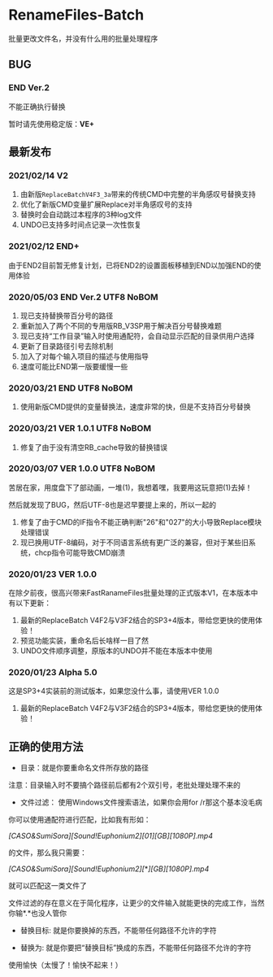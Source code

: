 # RenameFiles-Batch
批量更改文件名，并没有什么用的批量处理程序

## BUG
### END Ver.2
不能正确执行替换

暂时请先使用稳定版：**VE+**

## 最新发布
### 2021/02/14 V2
1. 由新版`ReplaceBatchV4F3_3a`带来的传统CMD中完整的半角感叹号替换支持
1. 优化了新版CMD变量扩展Replace对半角感叹号的支持
1. 替换时会自动跳过本程序的3种log文件
1. UNDO已支持多时间点记录一次性恢复

### 2021/02/12 END+
由于END2目前暂无修复计划，已将END2的设置面板移植到END以加强END的使用体验
### 2020/05/03 END Ver.2 UTF8 NoBOM

1. 现已支持替换带百分号的路径
2. 重新加入了两个不同的专用版RB_V3SP用于解决百分号替换难题
3. 现已支持“工作目录”输入时使用通配符，会自动显示匹配的目录供用户选择
4. 更新了目录路径引号去除机制
5. 加入了对每个输入项目的描述与使用指导
6. 速度可能比END第一版要缓慢一些

### 2020/03/21 END UTF8 NoBOM

1. 使用新版CMD提供的变量替换法，速度非常的快，但是不支持百分号替换

### 2020/03/21 VER 1.0.1 UTF8 NoBOM

1. 修复了由于没有清空RB_cache导致的替换错误

### 2020/03/07 VER 1.0.0 UTF8 NoBOM

苦居在家，用度盘下了部动画，一堆(1)，我想着嘿，我要用这玩意把(1)去掉！

然后就发现了BUG，然后UTF-8也是迟早要提上来的，所以一起的
1. 修复了由于CMD的IF指令不能正确判断"26"和"027"的大小导致Replace模块处理错误
2. 现已换用UTF-8编码，对于不同语言系统有更广泛的兼容，但对于某些旧系统，chcp指令可能导致CMD崩溃

### 2020/01/23 VER 1.0.0

在除夕前夜，很高兴带来FastRanameFiles批量处理的正式版本V1，在本版本中有以下更新：
1. 最新的ReplaceBatch V4F2与V3F2结合的SP3+4版本，带给您更快的使用体验！
2. 预览功能实装，重命名后长啥样一目了然
3. UNDO文件顺序调整，原版本的UNDO并不能在本版本中使用

### 2020/01/23 Alpha 5.0

这是SP3+4实装前的测试版本，如果您没什么事，请使用VER 1.0.0

1. 最新的ReplaceBatch V4F2与V3F2结合的SP3+4版本，带给您更快的使用体验！

## 正确的使用方法

* 目录：就是你要重命名文件所存放的路径

注意：目录输入时不要搞个路径前后都有2个双引号，老批处理处理不来的

* 文件过滤： 使用Windows文件搜索语法，如果你会用for /r那这个基本没毛病

你可以使用通配符进行匹配，比如我有形如：

*[CASO&SumiSora][Sound!Euphonium2][01][GB][1080P].mp4*

的文件，那么我只需要：

*[CASO&SumiSora][Sound!Euphonium2][***][GB][1080P].mp4*

就可以匹配这一类文件了

文件过滤的存在意义在于简化程序，让更少的文件输入就能更快的完成工作，当然你输*.*也没人管你

* 替换目标: 就是你要换掉的东西，不能带任何路径不允许的字符

* 替换为: 就是你要把“替换目标”换成的东西，不能带任何路径不允许的字符

使用愉快（太慢了！愉快不起来！）
